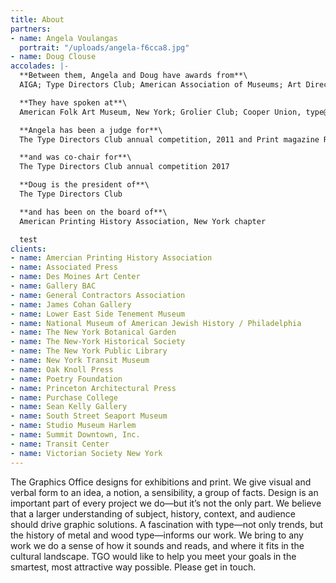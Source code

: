 ```yaml
---
title: About
partners:
- name: Angela Voulangas
  portrait: "/uploads/angela-f6cca8.jpg"
- name: Doug Clouse
accolades: |-
  **Between them, Angela and Doug have awards from**\
  AIGA; Type Directors Club; American Association of Museums; Art Directors Club; Victorian Society New York

  **They have spoken at**\
  American Folk Art Museum, New York; Grolier Club; Cooper Union, type@cooper, Virginia Commonwealth University

  **Angela has been a judge for**\
  The Type Directors Club annual competition, 2011 and Print magazine Regional Design Annuals,  2005–2007

  **and was co-chair for**\
  The Type Directors Club annual competition 2017

  **Doug is the president of**\
  The Type Directors Club

  **and has been on the board of**\
  American Printing History Association, New York chapter

  test
clients:
- name: Amercian Printing History Association
- name: Associated Press
- name: Des Moines Art Center
- name: Gallery BAC
- name: General Contractors Association
- name: James Cohan Gallery
- name: Lower East Side Tenement Museum
- name: National Museum of American Jewish History / Philadelphia
- name: The New York Botanical Garden
- name: The New-York Historical Society
- name: The New York Public Library
- name: New York Transit Museum
- name: Oak Knoll Press
- name: Poetry Foundation
- name: Princeton Architectural Press
- name: Purchase College
- name: Sean Kelly Gallery
- name: South Street Seaport Museum
- name: Studio Museum Harlem
- name: Summit Downtown, Inc.
- name: Transit Center
- name: Victorian Society New York
---
```


The Graphics Office designs for exhibitions and print. We give visual and verbal form to an idea, a notion, a sensibility, a group of facts. Design is an important part of every project we do—but it’s not the only part. We believe that a larger understanding of subject, history, context, and audience should drive graphic solutions. A fascination with type—not only trends, but the history of metal and wood type—informs our work. We bring to any work we do a sense of how it sounds and reads, and where it fits in the cultural landscape. TGO would like to help you meet your goals in the smartest, most attractive way possible. Please get in touch.
